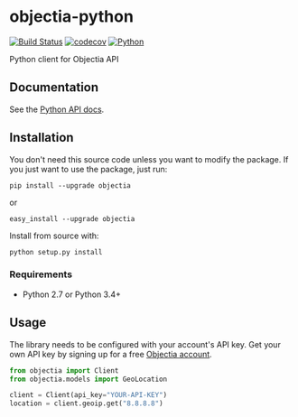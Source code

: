 # objectia-python 
[![Build Status](https://travis-ci.org/objectia/objectia-python.svg?branch=master)](https://travis-ci.org/objectia/objectia-python)
[![codecov](https://codecov.io/gh/objectia/objectia-python/branch/master/graph/badge.svg)](https://codecov.io/gh/objectia/objectia-python)
[![Python](https://img.shields.io/pypi/pyversions/setuptools.svg)]()

Python client for Objectia API

## Documentation

See the [Python API docs](https://docs.objectia.com/guide/python.html).

## Installation

You don't need this source code unless you want to modify the package. If you just
want to use the package, just run:

    pip install --upgrade objectia

or

    easy_install --upgrade objectia

Install from source with:

    python setup.py install

### Requirements

* Python 2.7 or Python 3.4+

## Usage

The library needs to be configured with your account's API key. Get your own API key by signing up for a free [Objectia account](https://objectia.com).

``` python
from objectia import Client
from objectia.models import GeoLocation

client = Client(api_key="YOUR-API-KEY")
location = client.geoip.get("8.8.8.8")
```
